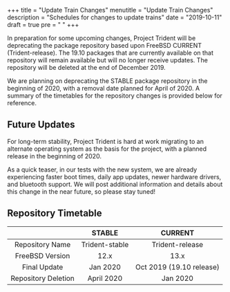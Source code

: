 +++
title = "Update Train Changes"
menutitle = "Update Train Changes"
description = "Schedules for changes to update trains"
date = "2019-10-11"
draft = true
pre = "<i class='fa fa-exclamation'></i>	"
+++


In preparation for some upcoming changes, Project Trident will be deprecating the package repository based upon FreeBSD CURRENT (Trident-release). The 19.10 packages that are currently available on that repository will remain available but will no longer receive updates. The repository will be deleted at the end of December 2019.

We are planning on deprecating the STABLE package repository in the beginning of 2020, with a removal date planned for April of 2020. A summary of the timetables for the repository changes is provided below for reference.

## Future Updates
For long-term stability, Project Trident is hard at work migrating to an alternate operating system as the basis for the project, with a planned release in the beginning of 2020. 

As a quick teaser, in our tests with the new system, we are already experiencing faster boot times, daily app updates, newer hardware drivers, and bluetooth support. We will post additional information and details about this change in the near future, so please stay tuned!

## Repository Timetable
| |STABLE | CURRENT |
|:---:|:---:|:---:|
| Repository Name | Trident-stable | Trident-release |
| FreeBSD Version | 12.x | 13.x |
| Final Update | Jan 2020 | Oct 2019 (19.10 release) |
| Repository Deletion | April 2020 | Jan 2020 |

